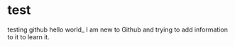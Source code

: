 # test
testing github
hello world_ I am new to Github and trying to add information to it to learn it.

